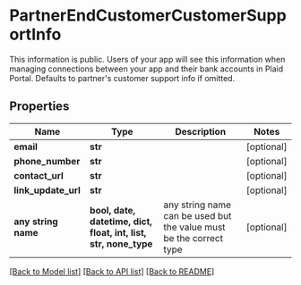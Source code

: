 # PartnerEndCustomerCustomerSupportInfo

This information is public. Users of your app will see this information when managing connections between your app and their bank accounts in Plaid Portal. Defaults to partner's customer support info if omitted.

## Properties
Name | Type | Description | Notes
------------ | ------------- | ------------- | -------------
**email** | **str** |  | [optional] 
**phone_number** | **str** |  | [optional] 
**contact_url** | **str** |  | [optional] 
**link_update_url** | **str** |  | [optional] 
**any string name** | **bool, date, datetime, dict, float, int, list, str, none_type** | any string name can be used but the value must be the correct type | [optional]

[[Back to Model list]](../README.md#documentation-for-models) [[Back to API list]](../README.md#documentation-for-api-endpoints) [[Back to README]](../README.md)


